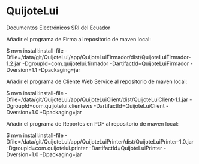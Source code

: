 # QuijoteLui
Documentos Electrónicos SRI del Ecuador


Añadir el programa de Firma al repositorio de maven local:

$ mvn install:install-file -Dfile=/data/git/QuijoteLui/app/QuijoteLuiFirmador/dist/QuijoteLuiFirmador-1.2.jar -DgroupId=com.quijotelui.firmador -DartifactId=QuijoteLuiFirmador -Dversion=1.1 -Dpackaging=jar

Añadir el programa de Cliente Web Service al repositorio de maven local:

$ mvn install:install-file -Dfile=/data/git/QuijoteLui/app/QuijoteLuiClient/dist/QuijoteLuiClient-1.1.jar -DgroupId=com.quijotelui.clientews -DartifactId=QuijoteLuiClient -Dversion=1.0 -Dpackaging=jar

Añadir el programa de Reportes en PDF al repositorio de maven local:

$ mvn install:install-file -Dfile=/data/git/QuijoteLui/app/QuijoteLuiPrinter/dist/QuijoteLuiPrinter-1.0.jar -DgroupId=com.quijotelui.printer -DartifactId=QuijoteLuiPrinter -Dversion=1.0 -Dpackaging=jar